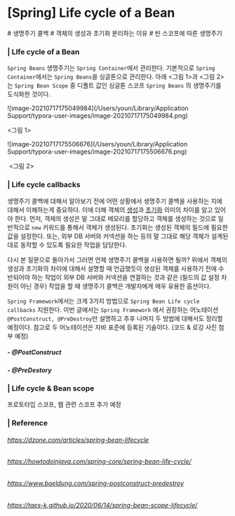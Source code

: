# [Spring] Life cycle of a Bean 

\# 생명주기 콜백 # 객체의 생성과 초기화 분리하는 이유 # 빈 스코프에 따른 생명주기 

### | LIfe cycle of a Bean

 `Spring Beans` 생명주기는 `Spring Container`에서 관리한다. 기본적으로 `Spring Container`에서는 `Spring Beans`을 싱글톤으로 관리한다.  아래 <그림 1>과 <그림 2>는 `Spring Bean Scope` 중 디폴트 값인 싱글톤 스코프  `Spring Beans` 의 생명주기를 도식화한 것이다.

![image-20210717175049984](/Users/youn/Library/Application Support/typora-user-images/image-20210717175049984.png)

<그림 1> 

![image-20210717175506676](/Users/youn/Library/Application Support/typora-user-images/image-20210717175506676.png)

​									<그림 2> 

### | Life cycle callbacks 

생명주기 콜백에 대해서 알아보기 전에 어떤 상황에서 생명주기 콜백을 사용하는 지에 대해서 이해하는게 중요하다. 이에 더해 객체의 <u>생성</u>과 <u>초기화</u> 의미의 차이를 알고 있어야 한다. 먼저, 객체의 생성은 말 그대로 메모리를 할당하고 객체를 생성하는 것으로 일반적으로 `new` 키워드를 통해서 객체가 생성된다. 초기화는 생성된 객체의 필드에 필요한 값을 설정한다. 또는, 외부 DB 서버와 커넥션을 하는 등의 말 그대로 해당 객체가 설계된 대로 동작할 수 있도록 필요한 작업을 담당한다. 

다시 본 질문으로 돌아가서 그러면 언제 생명주기 콜백을 사용하면 될까? 위에서 객체의 생성과 초기화의 차이에 대해서 설명할 때 언급했듯이 생성된 객체를 사용하기 전에 수반되어야 하는 작업이 외부 DB 서버와 커넥션을 연결하는 것과 같은 (필드의 값 설정 차원이 아닌 경우) 작업을 할 때 생명주기 콜백은 개발자에게 매우 유용한 옵션이다. 

`Spring Framework`에서는 크게 3가지 방법으로 `Spring Bean Life cycle callbacks` 지원한다. 이번 글에서는 `Spring Framework` 에서 권장하는 어노테이션 `@PostConstruct, @PreDestroy`만 설명하고 추후 나머지 두 방법에 대해서도 정리할 예정이다. 참고로 두 어노테이션은 자바 표준에 등록된 기술이다. (코드 & 로깅 사진 첨부 예정)

##### - @PostConstruct

##### - @PreDestory

### | Life cycle & Bean scope 

프로토타입 스코프, 웹 관련 스코프 추가 예정 



### | Reference

###### https://dzone.com/articles/spring-bean-lifecycle

###### https://howtodoinjava.com/spring-core/spring-bean-life-cycle/

###### https://www.baeldung.com/spring-postconstruct-predestroy

###### https://taes-k.github.io/2020/06/14/spring-bean-scope-lifecycle/